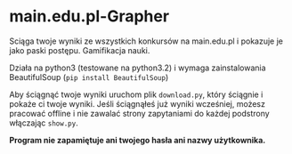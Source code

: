 main.edu.pl-Grapher
===================

Sciąga twoje wyniki ze wszystkich konkursów na main.edu.pl i pokazuje je jako paski postępu. Gamifikacja nauki.

Działa na python3 (testowane na python3.2) i wymaga zainstalowania BeautifulSoup (```pip install BeautifulSoup```)

Aby ściągnąć twoje wyniki uruchom plik ```download.py```, który ściągnie i pokaże ci twoje wyniki.
Jeśli ściągnąłeś już wyniki wcześniej, możesz pracować offline i nie zawalać strony zapytaniami do każdej podstrony włączając ```show.py```.

**Program nie zapamiętuje ani twojego hasła ani nazwy użytkownika.**
